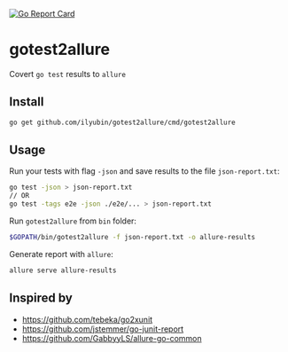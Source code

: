 [![Go Report Card](https://goreportcard.com/badge/github.com/ilyubin/gotest2allure)](https://goreportcard.com/report/github.com/ilyubin/gotest2allure)

# gotest2allure
Covert `go test` results to `allure`


## Install

```bash
go get github.com/ilyubin/gotest2allure/cmd/gotest2allure

```

## Usage

Run your tests with flag `-json` and save results to the file `json-report.txt`:

```bash
go test -json > json-report.txt
// OR
go test -tags e2e -json ./e2e/... > json-report.txt
```

Run `gotest2allure` from `bin` folder:

```bash
$GOPATH/bin/gotest2allure -f json-report.txt -o allure-results 
```

Generate report with `allure`:

```bash
allure serve allure-results
```

## Inspired by

- https://github.com/tebeka/go2xunit
- https://github.com/jstemmer/go-junit-report
- https://github.com/GabbyyLS/allure-go-common
